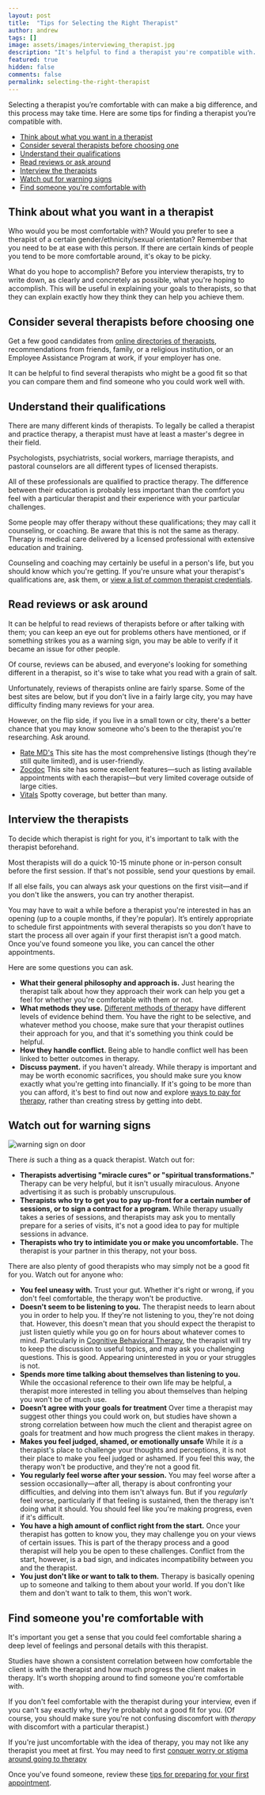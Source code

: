 ```yaml
---
layout: post
title:  "Tips for Selecting the Right Therapist"
author: andrew
tags: []
image: assets/images/interviewing_therapist.jpg
description: "It's helpful to find a therapist you're compatible with. Here's how to make the process a success."
featured: true
hidden: false
comments: false
permalink: selecting-the-right-therapist
---
```


Selecting a therapist you’re comfortable with can make a big difference, and this process may take time. Here are some tips for finding a therapist you’re compatible with.

- [Think about what you want in a therapist](#think-about-what-you-want-in-a-therapist)
- [Consider several therapists before choosing one](#look-at-several-therapists-before-choosing-one)
- [Understand their qualifications](#understand-their-qualifications)
- [Read reviews or ask around](#read-reviews-or-ask-around)
- [Interview the therapists](#interview-the-therapists)
- [Watch out for warning signs](#watch-out-for-warning-signs)
- [Find someone you're comfortable with](#find-someone-youre-comfortable-with)

## Think about what you want in a therapist
Who would you be most comfortable with? Would you prefer to see a therapist of a certain gender/ethnicity/sexual orientation? Remember that you need to be at ease with this person. If there are certain kinds of people you tend to be more comfortable around, it's okay to be picky.

What do you hope to accomplish? Before you interview therapists, try to write down, as clearly and concretely as possible, what you're hoping to accomplish. This will be useful in explaining your goals to therapists, so that they can explain exactly how they think they can help you achieve them.

## Consider several therapists before choosing one
Get a few good candidates from [online directories of therapists](https://blog.uplift.app/directories-to-find-a-therapist), recommendations from friends, family, or a religious institution, or an Employee Assistance Program at work, if your employer has one.

It can be helpful to find several therapists who might be a good fit so that you can compare them and find someone who you could work well with.

## Understand their qualifications
There are many different kinds of therapists. To legally be called a therapist and practice therapy, a therapist must have at least a master's degree in their field.

Psychologists, psychiatrists, social workers, marriage therapists, and pastoral counselors are all different types of licensed therapists.

All of these professionals are qualified to practice therapy. The difference between their education is probably less important than the comfort you feel with a particular therapist and their experience with your particular challenges.

Some people may offer therapy without these qualifications; they may call it counseling, or coaching. Be aware that this is not the same as therapy. Therapy is medical care delivered by a licensed professional with extensive education and training.

Counseling and coaching may certainly be useful in a person's life, but you should know which you're getting. If you're unsure what your therapist's qualifications are, ask them, or [view a list of common therapist credentials](https://blog.uplift.app/therapist-credentials).

## Read reviews or ask around
It can be helpful to read reviews of therapists before or after talking with them; you can keep an eye out for problems others have mentioned, or if something strikes you as a warning sign, you may be able to verify if it became an issue for other people.

Of course, reviews can be abused, and everyone's looking for something different in a therapist, so it's wise to take what you read with a grain of salt.

Unfortunately, reviews of therapists online are fairly sparse. Some of the best sites are below, but if you don't live in a fairly large city, you may have difficulty finding many reviews for your area.

However, on the flip side, if you live in a small town or city, there's a better chance that you may know someone who's been to the therapist you're researching. Ask around.

  - [Rate MD's](https://www.ratemds.com/best-doctors/ny/new-york/psychologist/) This site has the most comprehensive listings (though they're still quite limited), and is user-friendly.
  - [Zocdoc](https://www.zocdoc.com/search/?dr_specialty=122&address=&insurance_carrier=-2) This site has some excellent features—such as listing available appointments with each therapist—but very limited coverage outside of large cities.
  - [Vitals](http://www.vitals.com/search?utf8=✓&type=specialty&provider_type=0&q=psychologist&specialist_id=5000&userintended=1) Spotty coverage, but better than many.

## Interview the therapists
To decide which therapist is right for you, it's important to talk with the therapist beforehand.

Most therapists will do a quick 10-15 minute phone or in-person consult before the first session. If that's not possible, send your questions by email.

If all else fails, you can always ask your questions on the first visit—and if you don't like the answers, you can try another therapist.

You may have to wait a while before a therapist you're interested in has an opening (up to a couple months, if they're popular). It’s entirely appropriate to schedule first appointments with several therapists so you don’t have to start the process all over again if your first therapist isn’t a good match. Once you've found someone you like, you can cancel the other appointments.

Here are some questions you can ask.
  - **What their general philosophy and approach is.** Just hearing the therapist talk about how they approach their work can help you get a feel for whether you're comfortable with them or not.
  - **What methods they use.** [Different methods of therapy](https://blog.uplift.app/types-of-therapy) have different levels of evidence behind them. You have the right to be selective, and whatever method you choose, make sure that your therapist outlines their approach for you, and that it's something you think could be helpful.
  - **How they handle conflict.** Being able to handle conflict well has been linked to better outcomes in therapy.
  - **Discuss payment.** if you haven't already. While therapy is important and may be worth economic sacrifices, you should make sure you know exactly what you're getting into financially. If it's going to be more than you can afford, it's best to find out now and explore [ways to pay for therapy](https://blog.uplift.app/paying-for-therapy), rather than creating stress by getting into debt.


## Watch out for warning signs
![warning sign on door](http://blog.uplift.app/assets/images/therapist-warning-sign.jpg)

There _is_ such a thing as a quack therapist. Watch out for:
  - **Therapists advertising "miracle cures" or "spiritual transformations."** Therapy can be very helpful, but it isn't usually miraculous. Anyone advertising it as such is probably unscrupulous.
  - **Therapists who try to get you to pay up-front for a certain number of sessions, or to sign a contract for a program.** While therapy usually takes a series of sessions, and therapists may ask you to mentally prepare for a series of visits, it's not a good idea to pay for multiple sessions in advance.
  - **Therapists who try to intimidate you or make you uncomfortable.** The therapist is your partner in this therapy, not your boss.

There are also plenty of good therapists who may simply not be a good fit for you. Watch out for anyone who:
  - **You feel uneasy with.** Trust your gut. Whether it's right or wrong, if you don't feel comfortable, the therapy won't be productive.
  - **Doesn't seem to be listening to you.** The therapist needs to learn about you in order to help you. If they're not listening to you, they're not doing that. However, this doesn't mean that you should expect the therapist to just listen quietly while you go on for hours about whatever comes to mind. Particularly in [Cognitive Behavioral Therapy](https://blog.uplift.app/what-is-cognitive-behavioral-therapy), the therapist will try to keep the discussion to useful topics, and may ask you challenging questions. This is good. Appearing uninterested in you or your struggles is not.
  - **Spends more time talking about themselves than listening to you.** While the occasional reference to their own life may be helpful, a therapist more interested in telling you about themselves than helping you won't be of much use.
  - **Doesn’t agree with your goals for treatment** Over time a therapist may suggest other things you could work on, but studies have shown a strong correlation between how much the client and therapist agree on goals for treatment and how much progress the client makes in therapy.
  - **Makes you feel judged, shamed, or emotionally unsafe** While it _is_ a therapist's place to challenge your thoughts and perceptions, it is not their place to make you feel judged or ashamed. If you feel this way, the therapy won't be productive, and they're not a good fit.
  - **You regularly feel worse after your session.** You may feel worse after a session occasionally—after all, therapy is about confronting your difficulties, and delving into them isn't always fun. But if you _regularly_ feel worse, particularly if that feeling is sustained, then the therapy isn't doing what it should. You should feel like you're making progress, even if it's difficult.
  - **You have a high amount of conflict right from the start.** Once your therapist has gotten to know you, they may challenge you on your views of certain issues. This is part of the therapy process and a good therapist will help you be open to these challenges. Conflict from the start, however, is a bad sign, and indicates incompatibility between you and the therapist.
  - **You just don't like or want to talk to them.** Therapy is basically opening up to someone and talking to them about your world. If you don't like them and don't want to talk to them, this won't work.

## Find someone you're comfortable with
It's important you get a sense that you could feel comfortable sharing a deep level of feelings and personal details with this therapist.

Studies have shown a consistent correlation between how comfortable the client is with the therapist and how much progress the client makes in therapy. It's worth shopping around to find someone you're comfortable with.

If you don't feel comfortable with the therapist during your interview, even if you can't say exactly why, they're probably not a good fit for you. (Of course, you should make sure you're not confusing discomfort with _therapy_ with discomfort with a particular therapist.)

If you're just uncomfortable with the idea of therapy, you may not like any therapist you meet at first. You may need to first [conquer worry or stigma around going to therapy](https://blog.uplift.app/therapy-stigma)

Once you've found someone, review these [tips for preparing for your first appointment](https://blog.uplift.app/preparing-for-your-first-therapy-appointment).
